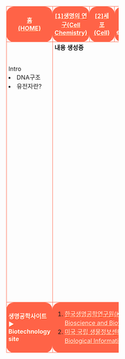 <html>



<head>
 
<meta charset="UTF-8">

<style>
table{border-spacing: 10px 10px; align:center; margin-left: auto; margin-right: auto; width:60%; height:1000px; cellpadding:20px; cellspacing:10;}
.tr1{height:50px; padding-left: 5px; padding-right: 5px; margin:10px; border:1px solid tomato; border-radius: 20px/20px; text-align:center;}
.tr2{height:400px; padding-left: 5px; padding-right: 5px; margin:10px; border:1px solid tomato; border-radius: 20px/20px;}
.list{padding-left: 5px; padding-right: 5px; margin:10px; border:1px solid tomato; border-radius: 20px/20px;}
.listwidth{width:12%;padding-left: 5px; padding-right: 5px; margin:10px; border:1px solid tomato; border-radius: 20px/20px;}
 #only{padding-left: 2px; padding-right: 2px; margin:10px; border:3px solid transparent; border-radius: 20px/20px; background-color:transparent;}
 #red{color:red;}
 #black{color:black;}
 #white{color:white; text-shadow:1px 1px 0px #f40;}
 #transparent{background-color:transparent;}
 #tomatobackground{background-color:tomato;}
 #paddingtomatobackground{background-color:tomato; padding-left: 12px; padding-right: 12px;}
</style>

</head>

<body>

<body background="생명공학배경사진.png">
<br>


<table>

<tr class="tr1">
 
<td class="listwidth" id="tomatobackground"><a href="생명공학홈.html" id="white"><b>홈<br>(HOME)</b></a></td>

<td class="listwidth" id="tomatobackground">
  <a href="1단원.html" id="white"><b>[1]생명의 연구(Cell Chemistry)</b></a></td>

<td class="listwidth" id="paddingtomatobackground">
  <a href="2단원.html" id="white"><b>[2]세포<br>(Cell)</b></a></td>

<td class="listwidth" id="tomatobackground">
  <a href="3단원.html" id="white"><b>[3]유전공학(Genetic engineering)</b></a></td>

<td class="listwidth" id="tomatobackground">
  <a href="4단원.html" id="white"><b>[4]신경&신호전달(neuro&signal transmission)</b></a></td>

</tr>




<tr class="tr2">
  
<td class="listwidth" id="transparent" valign="top"> <br><br><br>Intro<br><li>DNA구조</li><li>유전자란?</li> </td><br>
 

<td id="transparent" colspan="4" class="list" height="700" valign="top">
<b>내용 생성중
</td>

</tr>




<tr style="height=50px;" class="list">
 
<td class="listwidth" id="tomatobackground">
<a id="white"><b>생명공학사이트▶<br>Biotechnology site</b></a></td>

<td colspan="4" class="list" id="tomatobackground">
 
<ol>

<li><a href="https://www.kribb.re.kr/" target="_blank" align="left" id="white">한국생명공학연구원(Korea Research Institute of Bioscience and Biotechnology)[클릭(click)]</a></li>

<li><a href="https://www.ncbi.nlm.nih.gov/" target="_blank" align="left" id="white">미국 국립 생물정보센터(National Center for Biological Information)[클릭(click)]</a></li>

</ol>
</td>


</body>


</html>
